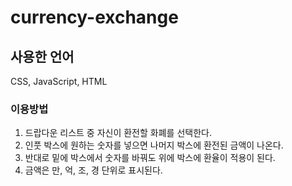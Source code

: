 # currency-exchange

## 사용한 언어
CSS, JavaScript, HTML

### 이용방법
1. 드랍다운 리스트 중 자신이 환전할 화폐를 선택한다.
2. 인풋 박스에 원하는 숫자를 넣으면 나머지 박스에 환전된 금액이 나온다.
3. 반대로 밑에 박스에서 숫자를 바꿔도 위에 박스에 환율이 적용이 된다.
4. 금액은 만, 억, 조, 경 단위로 표시된다. 
